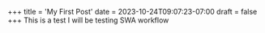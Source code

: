 +++
title = 'My First Post'
date = 2023-10-24T09:07:23-07:00
draft = false
+++
This is a test
I will be testing SWA workflow

